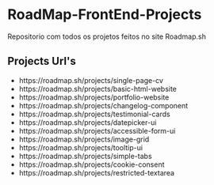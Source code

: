 # RoadMap-FrontEnd-Projects
Repositorio com todos os projetos feitos no site Roadmap.sh

## Projects Url's

<ul>
    <li>https://roadmap.sh/projects/single-page-cv</li>
    <li>https://roadmap.sh/projects/basic-html-website</li>
    <li>https://roadmap.sh/projects/portfolio-website</li>
    <li>https://roadmap.sh/projects/changelog-component</li>
    <li>https://roadmap.sh/projects/testimonial-cards</li>
    <li>https://roadmap.sh/projects/datepicker-ui</li>
    <li>https://roadmap.sh/projects/accessible-form-ui</li>
    <li>https://roadmap.sh/projects/image-grid</li>
    <li>https://roadmap.sh/projects/tooltip-ui</li>
    <li>https://roadmap.sh/projects/simple-tabs</li>
    <li>https://roadmap.sh/projects/cookie-consent</li>
    <li>https://roadmap.sh/projects/restricted-textarea</li>
</ul>
